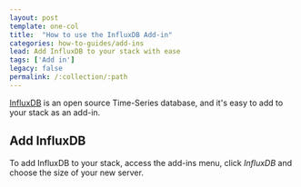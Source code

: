 ```yaml
---
layout: post
template: one-col
title:  "How to use the InfluxDB Add-in"
categories: how-to-guides/add-ins
lead: Add InfluxDB to your stack with ease
tags: ['Add in']
legacy: false
permalink: /:collection/:path
---
```





[InfluxDB](https://influxdata.com/) is an open source Time-Series database, and it's easy to add to your stack as an add-in.

## Add InfluxDB
To add InfluxDB to your stack, access the add-ins menu, click _InfluxDB_ and choose the size of your new server.

